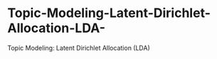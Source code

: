 # Topic-Modeling-Latent-Dirichlet-Allocation-LDA-
Topic Modeling: Latent Dirichlet Allocation (LDA) 
